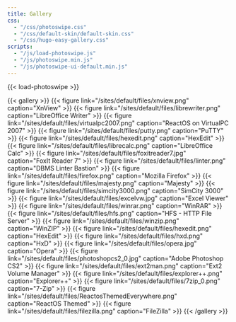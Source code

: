 ```yaml
---
title: Gallery
css:
  - "/css/photoswipe.css"
  - "/css/default-skin/default-skin.css"
  - "/css/hugo-easy-gallery.css"
scripts:
  - "/js/load-photoswipe.js"
  - "/js/photoswipe.min.js"
  - "/js/photoswipe-ui-default.min.js"
---
```


{{< load-photoswipe >}}

{{< gallery >}}
{{< figure link="/sites/default/files/xnview.png" caption="XnView" >}}
{{< figure link="/sites/default/files/librewriter.png" caption="LibreOffice Writer" >}}
{{< figure link="/sites/default/files/virtualpc2007.png" caption="ReactOS on VirtualPC 2007" >}}
{{< figure link="/sites/default/files/putty.png" caption="PuTTY" >}}
{{< figure link="/sites/default/files/hexedit.png" caption="HexEdit" >}}
{{< figure link="/sites/default/files/librecalc.png" caption="LibreOffice Calc" >}}
{{< figure link="/sites/default/files/foxitreader7.jpg" caption="FoxIt Reader 7" >}}
{{< figure link="/sites/default/files/linter.png" caption="DBMS Linter Bastion" >}}
{{< figure link="/sites/default/files/firefox.png" caption="Mozilla Firefox" >}}
{{< figure link="/sites/default/files/majesty.png" caption="Majesty" >}}
{{< figure link="/sites/default/files/simcity3000.png" caption="SimCity 3000" >}}
{{< figure link="/sites/default/files/excelvw.jpg" caption="Excel Viewer" >}}
{{< figure link="/sites/default/files/winrar.png" caption="WinRAR" >}}
{{< figure link="/sites/default/files/hfs.png" caption="HFS - HTTP File Server" >}}
{{< figure link="/sites/default/files/winzip.png" caption="WinZIP" >}}
{{< figure link="/sites/default/files/hexedit.png" caption="HexEdit" >}}
{{< figure link="/sites/default/files/hxd.png" caption="HxD" >}}
{{< figure link="/sites/default/files/opera.jpg" caption="Opera" >}}
{{< figure link="/sites/default/files/photoshopcs2_0.jpg" caption="Adobe Photoshop CS2" >}}
{{< figure link="/sites/default/files/ext2man.png" caption="Ext2 Volume Manager" >}}
{{< figure link="/sites/default/files/explorer++.png" caption="Explorer++" >}}
{{< figure link="/sites/default/files/7zip_0.png" caption="7-Zip" >}}
{{< figure link="/sites/default/files/ReactosThemedEverywhere.png" caption="ReactOS Themed" >}}
{{< figure link="/sites/default/files/filezilla.png" caption="FileZilla" >}}
{{< /gallery >}}
